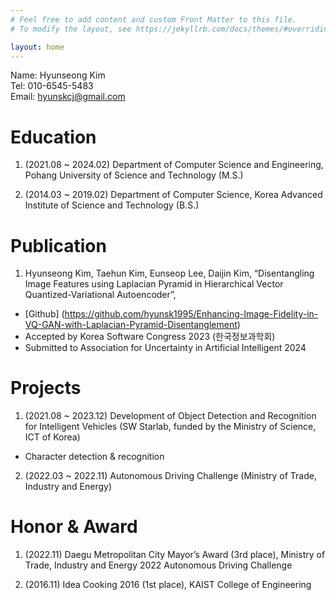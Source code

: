 ```yaml
---
# Feel free to add content and custom Front Matter to this file.
# To modify the layout, see https://jekyllrb.com/docs/themes/#overriding-theme-defaults

layout: home
---
```



Name: Hyunseong Kim <br/> 
Tel: 010-6545-5483 <br/> 
Email: hyunskcj@gmail.com <br/> 

# Education
1.	(2021.08 ~ 2024.02) Department of Computer Science and Engineering, Pohang University of Science and Technology (M.S.) 

2.	(2014.03 ~ 2019.02) Department of Computer Science, Korea Advanced Institute of Science and Technology (B.S.)

# Publication
1.	Hyunseong Kim, Taehun Kim, Eunseop Lee, Daijin Kim, “Disentangling Image Features using Laplacian Pyramid in Hierarchical Vector Quantized-Variational Autoencoder”,
*   [Github] (https://github.com/hyunsk1995/Enhancing-Image-Fidelity-in-VQ-GAN-with-Laplacian-Pyramid-Disentanglement)
*	Accepted by Korea Software Congress 2023 (한국정보과학회)
*	Submitted to Association for Uncertainty in Artificial Intelligent 2024

# Projects
1.	(2021.08 ~ 2023.12) Development of Object Detection and Recognition for Intelligent Vehicles (SW Starlab, funded by the Ministry of Science, ICT of Korea) 
*	Character detection & recognition

2.	(2022.03 ~ 2022.11) Autonomous Driving Challenge (Ministry of Trade, Industry and Energy) 

# Honor & Award
1.	(2022.11) Daegu Metropolitan City Mayor’s Award (3rd place), Ministry of Trade, Industry and Energy 2022 Autonomous Driving Challenge

2.	(2016.11) Idea Cooking 2016 (1st place), KAIST College of Engineering
